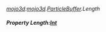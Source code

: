 _[mojo3d](../../modules/mojo3d/mojo3d-module.md):[mojo3d](../../modules/mojo3d/mojo3d-module.md).[ParticleBuffer](../../modules/mojo3d/mojo3d-particlebuffer.md).Length_
##### Property Length:[Int](../../modules/wonkey/wonkey-types-int.md)
